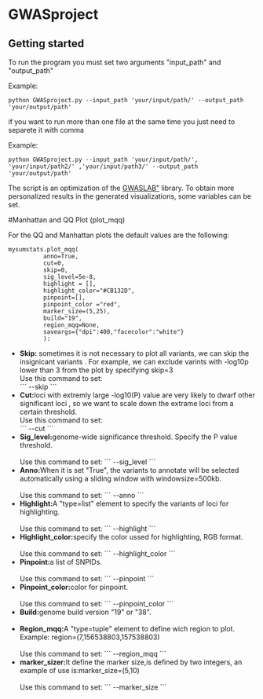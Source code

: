 # GWASproject


## Getting started

To run the program you must set two arguments "input_path" and "output_path"

Example:
```
python GWASproject.py --input_path 'your/input/path/' --output_path 'your/output/path'
```
if you want to run more than one file at the same time you just need to separete it with comma 

Example:
```
python GWASproject.py --input_path 'your/input/path/', 'your/input/path2/' ,'your/input/path3/' --output_path 'your/output/path'
```

The script is an optimization of the <a href="https://cloufield.github.io/gwaslab/">GWASLAB"</a> library.
To obtain more personalized results in the generated visualizations, some variables can be set.

#Manhattan and QQ Plot (plot_mqq)

For the QQ and Manhattan plots the default values ​​are the following:
```
mysumstats.plot_mqq(
          anno=True,
          cut=0,
          skip=0,
          sig_level=5e-8,
          highlight = [],
          highlight_color="#CB132D",
          pinpoint=[],
          pinpoint_color ="red",
          marker_size=(5,25),
          build="19",
          region_mqq=None,
          saveargs={"dpi":400,"facecolor":"white"}
          ):
```
<ul>
<li><b>Skip:</b> sometimes it is not necessary to plot all variants, we can skip the insignicant variants . For example, we can exclude varints with -log10p lower than 3 from the plot by specifying skip=3</li>
Use this command to set:
</br>
```
--skip
```
</br>
<li><b>Cut:</b>loci with extremly large -log10(P) value are very likely to dwarf other significant loci , so we want to scale down the extrame loci from a certain threshold.</li>
Use this command to set:
</br>
```
--cut
```
</br>
<li><b>Sig_level:</b>genome-wide significance threshold. Specify the P value threshold.</li>
</br>
Use this command to set:
```
--sig_level
```
</br>
<li><b>Anno:</b>When it is set "True", the variants to annotate will be selected automatically using a sliding window with windowsize=500kb.</li>
</br>
Use this command to set:
```
--anno
```
</br>
<li><b>Highlight:</b>A "type=list" element to specify the variants of loci for highlighting.</li>
</br>
Use this command to set:
```
--highlight
```
</br>
<li><b>Highlight_color:</b>specify the color ussed for highlighting, RGB format.</li>
</br>
Use this command to set:
```
--highlight_color
```
</br>
<li><b>Pinpoint:</b>a list of SNPIDs.</li>
</br>
Use this command to set:
```
--pinpoint
```
</br>
<li><b>Pinpoint_color:</b>color for pinpoint.</li>
</br>
Use this command to set:
```
--pinpoint_color
```
</br>
<li><b>Build:</b>genome build version "19" or "38".</li>
</br>
<li><b>Region_mqq:</b>A "type=tuple" element to define wich region to plot. Example: region=(7,156538803,157538803)</li>
</br>
Use this command to set:
```
--region_mqq
```
</br>
<li><b>marker_sizer:</b>It define the marker size,is defined by two integers, an example of use is:marker_size=(5,10)</li>
</br>
Use this command to set:
```
--marker_size
```
</br>
</ul>
